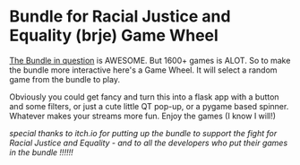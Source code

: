 # Bundle for Racial Justice and Equality (brje) Game Wheel
[The Bundle in question](https://itch.io/b/520/bundle-for-racial-justice-and-equality) is AWESOME. But 1600+ games is ALOT. So to make the bundle more interactive here's a Game Wheel. It will select a random game from the bundle to play.

Obviously you could get fancy and turn this into a flask app with a button and some filters, or just a cute little QT pop-up, or a pygame based spinner. Whatever makes your streams more fun. Enjoy the games (I know I will!)

*special thanks to itch.io for putting up the bundle to support the fight for Racial Justice and Equality - and to all the developers who put
their games in the bundle !!!!!!*
